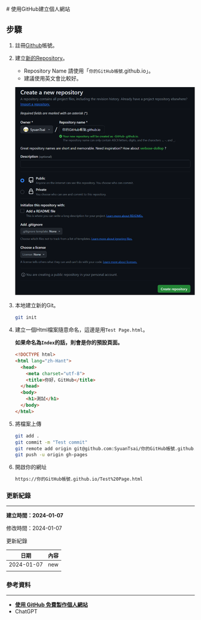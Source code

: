 <link rel="stylesheet" type="text/css" href="/StyleSheets/github-markdown.css">
# 使用GitHub建立個人網站

## 步驟


1. 註冊[Github](https://github.com/join)帳號。
2. 建立[新的Repository](https://github.com/new)。
    - Repository Name 請使用「`你的GitHub帳號`.github.io」。
    - 建議使用英文會比較好。
    
    ![Creating new repository](Images/Creating_Personal_Website_Using_GitHub_001.png)
    
3. 本地建立新的Git。
    
    ```bash
    git init
    ```
    
4. 建立一個Html檔案隨意命名，這邊是用`Test Page.html`。
    
    **如果命名為`Index`的話，則會是你的預設頁面。**
    
    ```html
    <!DOCTYPE html>
    <html lang="zh-Hant">
      <head>
        <meta charset="utf-8">
        <title>你好，GitHub</title>
      </head>
      <body>
        <h1>測試</h1>
      </body>
    </html>
    ```
    
5. 將檔案上傳
    
    ```bash
    git add .
    git commit -m "Test commit"
    git remote add origin git@github.com:SyuanTsai/你的GitHub帳號.github.io.git
    git push -u origin gh-pages
    ```
    
6. 開啟你的網址
    
    ```bash
    https://你的GitHub帳號.github.io/Test%20Page.html
    ```
    

### 更新紀錄

---

**建立時間：2024-01-07**

修改時間：2024-01-07

更新紀錄

| 日期 | 內容 |
| --- | --- |
| 2024-01-07 | new |
|  |  |

### 參考資料

---

- **[使用 GitHub 免費製作個人網站](https://gitbook.tw/chapters/github/using-github-pages)**
- ChatGPT